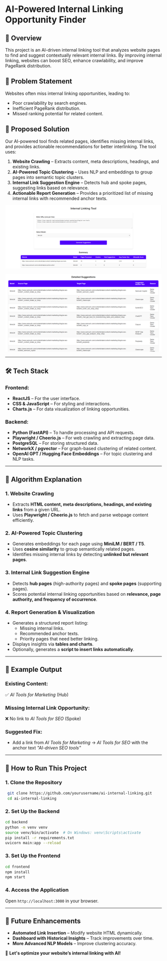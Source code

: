 # AI-Powered Internal Linking Opportunity Finder

## 📌 Overview
This project is an AI-driven internal linking tool that analyzes website pages to find and suggest contextually relevant internal links. By improving internal linking, websites can boost SEO, enhance crawlability, and improve PageRank distribution.

## 🚀 Problem Statement
Websites often miss internal linking opportunities, leading to:
- Poor crawlability by search engines.
- Inefficient PageRank distribution.
- Missed ranking potential for related content.

## 🎯 Proposed Solution
Our AI-powered tool finds related pages, identifies missing internal links, and provides actionable recommendations for better interlinking. The tool uses:
1. **Website Crawling** – Extracts content, meta descriptions, headings, and existing links.
2. **AI-Powered Topic Clustering** – Uses NLP and embeddings to group pages into semantic topic clusters.
3. **Internal Link Suggestion Engine** – Detects hub and spoke pages, suggesting links based on relevance.
4. **Actionable Report Generation** – Provides a prioritized list of missing internal links with recommended anchor texts.

![Output Image 1](images/Output1.png)


![Output Image 2](images/Output2.png)

---
## 🛠️ Tech Stack
### **Frontend:**
- **ReactJS** – For the user interface.
- **CSS & JavaScript** – For styling and interactions.
- **Charts.js** – For data visualization of linking opportunities.

### **Backend:**
- **Python (FastAPI)** – To handle processing and API requests.
- **Playwright / Cheerio.js** – For web crawling and extracting page data.
- **PostgreSQL** – For storing structured data.
- **NetworkX / pgvector** – For graph-based clustering of related content.
- **OpenAI GPT / Hugging Face Embeddings** – For topic clustering and NLP tasks.

---
## 🧠 Algorithm Explanation
### **1. Website Crawling**
- Extracts **HTML content, meta descriptions, headings, and existing links** from a given URL.
- Uses **Playwright / Cheerio.js** to fetch and parse webpage content efficiently.

### **2. AI-Powered Topic Clustering**
- Generates embeddings for each page using **MiniLM / BERT / T5**.
- Uses **cosine similarity** to group semantically related pages.
- Identifies missing internal links by detecting **unlinked but relevant pages**.

### **3. Internal Link Suggestion Engine**
- Detects **hub pages** (high-authority pages) and **spoke pages** (supporting pages).
- Scores potential internal linking opportunities based on **relevance, page authority, and frequency of occurrence**.

### **4. Report Generation & Visualization**
- Generates a structured report listing:
  - Missing internal links.
  - Recommended anchor texts.
  - Priority pages that need better linking.
- Displays insights via **tables and charts**.
- Optionally, generates a **script to insert links automatically**.

---
## 📌 Example Output
### **Existing Content:**
✅ *AI Tools for Marketing* (Hub)

### **Missing Internal Link Opportunity:**
❌ No link to *AI Tools for SEO* (Spoke)

### **Suggested Fix:**
- Add a link from *AI Tools for Marketing* → *AI Tools for SEO* with the anchor text *"AI-driven SEO tools"*

---
## 🚀 How to Run This Project
### **1. Clone the Repository**
```bash
 git clone https://github.com/yourusername/ai-internal-linking.git
 cd ai-internal-linking
```

### **2. Set Up the Backend**
```bash
cd backend
python -m venv venv
source venv/bin/activate  # On Windows: venv\Scripts\activate
pip install -r requirements.txt
uvicorn main:app --reload
```

### **3. Set Up the Frontend**
```bash
cd frontend
npm install
npm start
```

### **4. Access the Application**
Open `http://localhost:3000` in your browser.

---
## 📌 Future Enhancements
- **Automated Link Insertion** – Modify website HTML dynamically.
- **Dashboard with Historical Insights** – Track improvements over time.
- **More Advanced NLP Models** – Improve clustering accuracy.

🚀 **Let's optimize your website’s internal linking with AI!**
